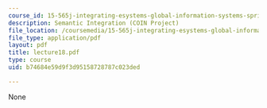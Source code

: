 ```yaml
---
course_id: 15-565j-integrating-esystems-global-information-systems-spring-2002
description: Semantic Integration (COIN Project)
file_location: /coursemedia/15-565j-integrating-esystems-global-information-systems-spring-2002/b74684e59d9f3d95158728787c023ded_lecture18.pdf
file_type: application/pdf
layout: pdf
title: lecture18.pdf
type: course
uid: b74684e59d9f3d95158728787c023ded

---
```

None